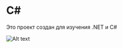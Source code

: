# C#
Это проект создан для изучения .NET и С#

![Alt text](https://github.com/Mico-LIT/SkillProjectC/blob/master/Project/Others/Preview/_001_.png?raw=true "Title")
